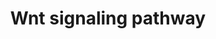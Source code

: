 ---
annotations:
- type: Pathway Ontology
  value: Wnt signaling pathway
authors:
- MaintBot
- Thomas
- Ddigles
- Mkutmon
- Egonw
- Eweitz
description: 'Wnt proteins are secreted morphogens that are required for basic developmental
  processes, such as cell-fate specification, progenitor-cell proliferation and the
  control of asymmetric cell division, in many different species and organs. There
  are at least three different Wnt pathways: the canonical pathway, the planar cell
  polarity (PCP) pathway and the Wnt/Ca2+ pathway. In the canonical Wnt pathway, the
  major effect of Wnt ligand binding to its receptor is the stabilization of cytoplasmic
  beta-catenin through inhibition of the bea-catenin degradation complex. Beta-catenin
  is then free to enter the nucleus and activate Wnt-regulated genes through its interaction
  with TCF (T-cell factor) family transcription factors and concomitant recruitment
  of coactivators. Planar cell polarity (PCP) signaling leads to the activation of
  the small GTPases RHOA (RAS homologue gene-family member A) and RAC1, which activate
  the stress kinase JNK (Jun N-terminal kinase) and ROCK (RHO-associated coiled-coil-containing
  protein kinase 1) and leads to remodelling of the cytoskeleton and changes in cell
  adhesion and motility. WNT-Ca2+ signalling is mediated through G proteins and phospholipases
  and leads to transient increases in cytoplasmic free calcium that subsequently activate
  the kinase PKC (protein kinase C) and CAMKII (calcium calmodulin mediated kinase
  II) and the phosphatase calcineurin.  Source: [http://www.genome.jp/kegg/pathway/hsa/hsa04310.html
  KEGG].'
last-edited: 2021-05-21
organisms:
- Bos taurus
redirect_from:
- /index.php/Pathway:WP1016
- /instance/WP1016
schema-jsonld:
- '@context': https://schema.org/
  '@id': https://wikipathways.github.io/pathways/WP1016.html
  '@type': Dataset
  creator:
    '@type': Organization
    name: WikiPathways
  description: 'Wnt proteins are secreted morphogens that are required for basic developmental
    processes, such as cell-fate specification, progenitor-cell proliferation and
    the control of asymmetric cell division, in many different species and organs.
    There are at least three different Wnt pathways: the canonical pathway, the planar
    cell polarity (PCP) pathway and the Wnt/Ca2+ pathway. In the canonical Wnt pathway,
    the major effect of Wnt ligand binding to its receptor is the stabilization of
    cytoplasmic beta-catenin through inhibition of the bea-catenin degradation complex.
    Beta-catenin is then free to enter the nucleus and activate Wnt-regulated genes
    through its interaction with TCF (T-cell factor) family transcription factors
    and concomitant recruitment of coactivators. Planar cell polarity (PCP) signaling
    leads to the activation of the small GTPases RHOA (RAS homologue gene-family member
    A) and RAC1, which activate the stress kinase JNK (Jun N-terminal kinase) and
    ROCK (RHO-associated coiled-coil-containing protein kinase 1) and leads to remodelling
    of the cytoskeleton and changes in cell adhesion and motility. WNT-Ca2+ signalling
    is mediated through G proteins and phospholipases and leads to transient increases
    in cytoplasmic free calcium that subsequently activate the kinase PKC (protein
    kinase C) and CAMKII (calcium calmodulin mediated kinase II) and the phosphatase
    calcineurin.  Source: [http://www.genome.jp/kegg/pathway/hsa/hsa04310.html KEGG].'
  keywords:
  - PPP2R5C
  - WNT10A
  - PRKCI
  - FZD8
  - PRKCZ
  - WNT6
  - PRKD1
  - PRKCE
  - AXIN1
  - 26S Proteasome Degradation
  - RAC1
  - ROR1
  - JUN
  - WNT2
  - APC
  - DVL2
  - WNT5A
  - DVL3
  - CTNNB1
  - MYC
  - WNT10B
  - FBXW2
  - MAPK10
  - PRKCB
  - FZD3
  - PLAU
  - CSNK1E
  - PRKCD
  - ROR2
  - FZD1
  - FZD2
  - FZD7
  - PRKCQ
  - CCND1
  - FZD5
  - LRP6
  - TCF-1/LEF
  - MAPK9
  - WNT1
  - WNT7A
  - WNT4
  - PRKCA
  - GSK3B
  - CCND2
  - WNT3
  - FZD10
  - DVL1
  - FOSL1
  - LRP5
  - SFRP4
  - PPP2R5E
  - WNT3A
  - CCND3
  - KREMEN1
  - WNT16
  - RYK
  - Apoptosis
  - RHOA
  - PRKCH
  - FZD6
  - FZD9
  - FRAT1
  - WNT11
  - PAFAH1B1
  - LDLR
  - WNT7B
  - WNT5B
  - PRKCG
  - WNT2B
  license: CC0
  name: Wnt signaling pathway
seo: CreativeWork
title: Wnt signaling pathway
wpid: WP1016
---